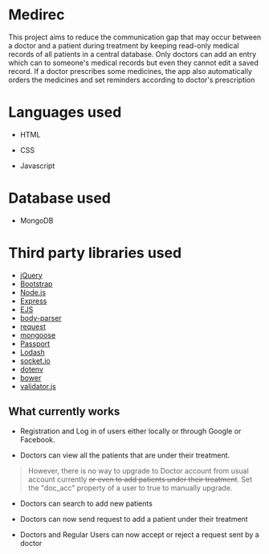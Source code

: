# Medirec

This project aims to reduce the communication gap that may occur between a doctor and a patient during treatment by keeping read-only medical records of all patients in a central database. Only doctors can add an entry which can to someone's medical records but even they cannot edit a saved record. If a doctor prescribes some medicines, the app also automatically orders the medicines and set reminders according to doctor's prescription

# Languages used

- HTML

- CSS

- Javascript


# Database used
- MongoDB

# Third party libraries used

- [jQuery](https://jquery.com/)
- [Bootstrap](https://getbootstrap.com/)
- [Node.js](https://nodejs.org/en/)
- [Express](https://expressjs.com/)
- [EJS](https://ejs.co/)
- [body-parser](https://www.npmjs.com/package/body-parser)
- [request](https://www.npmjs.com/package/request)
- [mongoose](https://mongoosejs.com/)
- [Passport](http://www.passportjs.org/)
- [Lodash](https://lodash.com/)
- [socket.io](https://socket.io/)
- [dotenv](https://www.npmjs.com/package/dotenv)
- [bower](https://bower.io/)
- [validator.js](https://github.com/validatorjs/validator.js)

## What currently works


- Registration and Log in of users either locally or through Google or Facebook.

- Doctors can view all the patients that are under their treatment.

> However, there is no way to upgrade to Doctor account from usual account currently ~~or even to add patients under their treatment~~. Set the "doc_acc" property of a user to true to manually upgrade.

- Doctors can search to add new patients

- Doctors can now send request to add a patient under their treatment

- Doctors and Regular Users can now accept or reject a request sent by a doctor

